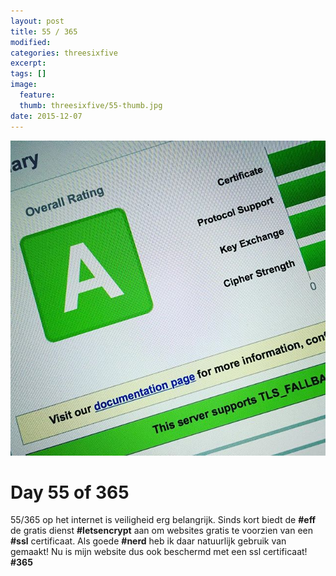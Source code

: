 ```yaml
---
layout: post
title: 55 / 365
modified:
categories: threesixfive
excerpt:
tags: []
image:
  feature: 
  thumb: threesixfive/55-thumb.jpg
date: 2015-12-07
---
```


![55](/images/threesixfive/55.jpg)

# Day 55 of 365

55/365 op het internet is veiligheid erg belangrijk. Sinds kort biedt de **\#eff** de gratis dienst **\#letsencrypt** aan om websites gratis te voorzien van een **\#ssl** certificaat. Als goede **\#nerd** heb ik daar natuurlijk gebruik van gemaakt! Nu is mijn website dus ook beschermd met een ssl certificaat! **\#365**
